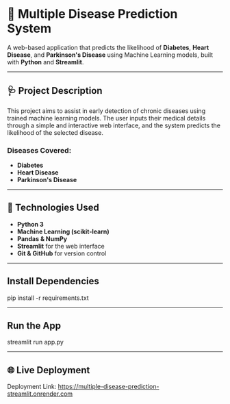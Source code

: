 # 🧠 Multiple Disease Prediction System

A web-based application that predicts the likelihood of **Diabetes**, **Heart Disease**, and **Parkinson's Disease** using Machine Learning models, built with **Python** and **Streamlit**.

---

## 🩺 Project Description

This project aims to assist in early detection of chronic diseases using trained machine learning models. The user inputs their medical details through a simple and interactive web interface, and the system predicts the likelihood of the selected disease.

### Diseases Covered:
- **Diabetes**
- **Heart Disease**
- **Parkinson's Disease**

---

## 🚀 Technologies Used

- **Python 3**
- **Machine Learning (scikit-learn)**
- **Pandas & NumPy**
- **Streamlit** for the web interface
- **Git & GitHub** for version control

---

## Install Dependencies
pip install -r requirements.txt

---
## Run the App
streamlit run app.py

---

## 🌐 Live Deployment
Deployment Link: https://multiple-disease-prediction-streamlit.onrender.com

